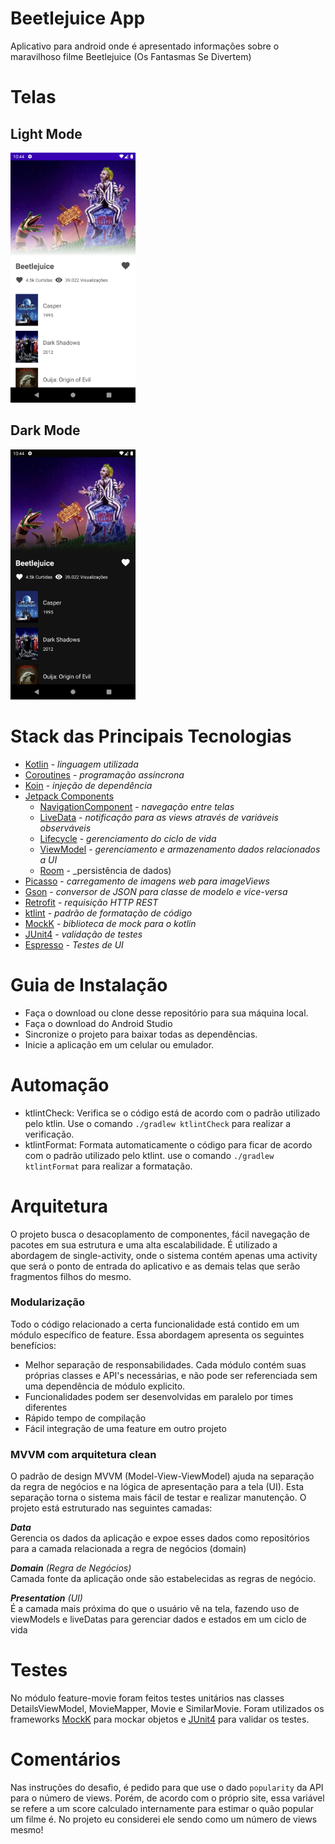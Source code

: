 # Beetlejuice App 
Aplicativo para android onde é apresentado informações sobre o maravilhoso filme Beetlejuice (Os Fantasmas Se Divertem) 

# Telas
## Light Mode
<img src="/screenshots/screenshot2.png" width="200" />

## Dark Mode
<img src="/screenshots/screenshot1.png" width="200" />

# Stack das Principais Tecnologias
- [Kotlin](https://kotlinlang.org/) - _linguagem utilizada_
- [Coroutines](https://developer.android.com/kotlin/coroutines) - _programação assíncrona_
- [Koin](https://insert-koin.io/) - _injeção de dependência_
- [Jetpack Components](https://developer.android.com/jetpack)
  * [NavigationComponent](https://developer.android.com/topic/libraries/architecture/navigation/) - _navegação entre telas_
  * [LiveData](https://developer.android.com/topic/libraries/architecture/livedata) - _notificação para as views através de variáveis observáveis_
  * [Lifecycle](https://developer.android.com/topic/libraries/architecture/lifecycle) - _gerenciamento do ciclo de vida_
  * [ViewModel](https://developer.android.com/topic/libraries/architecture/viewmodel) - _gerenciamento e armazenamento dados relacionados a UI_
  * [Room](https://developer.android.com/jetpack/androidx/releases/room) - _persistência de dados)
- [Picasso](https://square.github.io/picasso/) - _carregamento de imagens web para imageViews_
- [Gson](https://github.com/google/gson) - _conversor de JSON para classe de modelo e vice-versa_
- [Retrofit](https://square.github.io/retrofit/) - _requisição HTTP REST_
- [ktlint](https://github.com/pinterest/ktlint) - _padrão de formatação de código_
- [MockK](https://mockk.io/) - _biblioteca de mock para o kotlin_
- [JUnit4](https://junit.org/junit4/) - _validação de testes_
- [Espresso](https://developer.android.com/training/testing/espresso) - _Testes de UI_

# Guia de Instalação
- Faça o download ou clone desse repositório para sua máquina local.
- Faça o download do Android Studio
- Sincronize o projeto para baixar todas as dependências.
- Inicie a aplicação em um celular ou emulador.

# Automação
- ktlintCheck: Verifica se o código está de acordo com o padrão utilizado pelo ktlin. Use o comando `./gradlew ktlintCheck` para realizar a verificação.
- ktlintFormat: Formata automaticamente o código para ficar de acordo com o padrão utilizado pelo ktlint. use o comando `./gradlew ktlintFormat` para realizar a formatação.

# Arquitetura
O projeto busca o desacoplamento de componentes, fácil navegação de pacotes em sua estrutura e uma alta escalabilidade. É utilizado a abordagem de single-activity, onde o sistema contém apenas uma activity que será o ponto de entrada do aplicativo e as demais telas que serão fragmentos filhos do mesmo.

### Modularização
Todo o código relacionado a certa funcionalidade está contido em um módulo específico de feature. Essa abordagem apresenta os seguintes benefícios:

- Melhor separação de responsabilidades. Cada módulo contém suas próprias classes e API's necessárias, e não pode ser referenciada sem uma dependência de módulo explicito.
- Funcionalidades podem ser desenvolvidas em paralelo por times diferentes
- Rápido tempo de compilação
- Fácil integração de uma feature em outro projeto

### MVVM com arquitetura clean

O padrão de design MVVM (Model-View-ViewModel) ajuda na separação da regra de negócios e na lógica de apresentação para a tela (UI). Esta separação torna o sistema mais fácil de testar e realizar manutenção. O projeto está estruturado nas seguintes camadas:

_**Data**_ <br>
Gerencia os dados da aplicação e expoe esses dados como repositórios para a camada relacionada a regra de negócios (domain)

_**Domain** (Regra de Negócios)_ <br>
Camada fonte da aplicação onde são estabelecidas as regras de negócio.

_**Presentation** (UI)_ <br>
É a camada mais próxima do que o usuário vê na tela, fazendo uso de viewModels e liveDatas para gerenciar dados e estados em um ciclo de vida 

# Testes
No módulo feature-movie foram feitos testes unitários nas classes DetailsViewModel, MovieMapper, Movie e SimilarMovie. Foram utilizados os frameworks [MockK](https://mockk.io/) para mockar objetos e [JUnit4](https://junit.org/junit4/)  para validar os testes.

# Comentários
Nas instruções do desafio, é pedido para que use o dado `popularity` da API para o número de views. Porém, de acordo com o próprio site, essa variável se refere a um score calculado internamente para estimar o quão popular um filme é. No projeto eu considerei ele sendo como um número de views mesmo!
